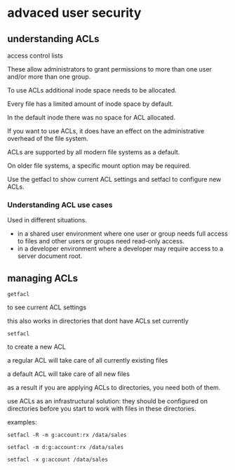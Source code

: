 # advaced user security

## understanding ACLs

access control lists

These allow administrators to grant permissions to more than one user and/or more than one group.

To use ACLs additional inode space needs to be allocated.

Every file has a limited amount of inode space by default.

In the default inode there was no space for ACL allocated.

If you want to use ACLs, it does have an effect on the administrative overhead of the file system.

ACLs are supported by all modern file systems as a default.

On older file systems, a specific mount option may be required.

Use the getfacl to show current ACL settings and setfacl to configure new ACLs.

### Understanding ACL use cases

Used in different situations.

* in a shared user environment where one user or group needs full access to files and other users or groups need read-only access.
* in a developer environment where a developer may require access to a server document root.

## managing ACLs

    getfacl

to see current ACL settings

this also works in directories that dont have ACLs set currently

    setfacl

to create a new ACL

a regular ACL will take care of all currently existing files

a default ACL will take care of all new files

as a result if you are applying ACLs to directories, you need both of them.

use ACLs as an infrastructural solution: they should be configured on directories before you start to work with files in these directories.

examples:

    setfacl -R -m g:account:rx /data/sales

    setfacl -m d:g:account:rx /data/sales

    setfacl -x g:account /data/sales


